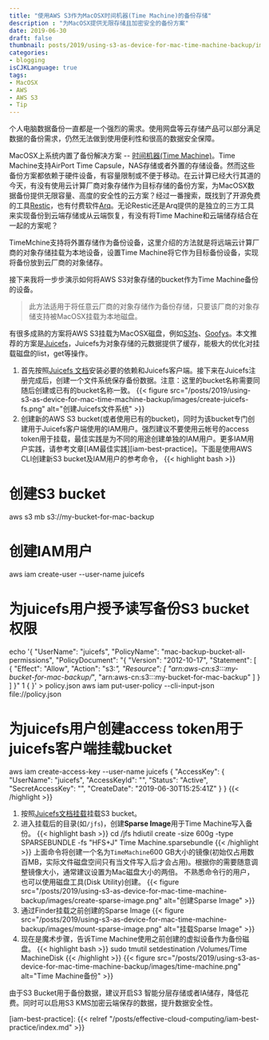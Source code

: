```yaml
---
title: "使用AWS S3作为MacOSX时间机器(Time Machine)的备份存储"
description : "为MacOSX提供无限存储且加密安全的备份方案"
date: 2019-06-30
draft: false
thumbnail: posts/2019/using-s3-as-device-for-mac-time-machine-backup/images/cover.jpg
categories:
- blogging
isCJKLanguage: true
tags:
- MacOSX
- AWS
- AWS S3
- Tip
---
```

个人电脑数据备份一直都是一个强烈的需求。使用网盘等云存储产品可以部分满足数据的备份需求，仍然无法做到使用便利性和很高的数据安全保障。

MacOSX上系统内置了备份解决方案 -- [时间机器(Time Machine)][time-machine-doc]。Time Machine支持AirPort Time Capsule，NAS存储或者外置的存储设备。然而这些备份方案都依赖于硬件设备，有容量限制或不便于移动。在云计算已经大行其道的今天，有没有使用云计算厂商对象存储作为目标存储的备份方案，为MacOSX数据备份提供无限容量、高度的安全性的云方案？经过一番搜索，既找到了开源免费的工具[Restic][restic]，也有付费软件[Arq][Arq]。无论Restic还是Arq提供的是独立的三方工具来实现备份到云端存储或从云端恢复，有没有将Time Machine和云端储存结合在一起的方案呢？

<!--more-->

TimeMchine支持将外置存储作为备份设备，这里介绍的方法就是将远端云计算厂商的对象存储挂载为本地设备，设置Time Machine将它作为目标备份设备，实现将备份放到云厂商的对象储存。

接下来我将一步步演示如何将AWS S3对象存储的bucket作为Time Machine备份的设备。

> 此方法适用于将任意云厂商的对象存储作为备份存储，只要该厂商的对象存储支持被MacOSX挂载为本地磁盘。

有很多成熟的方案将AWS S3挂载为MacOSX磁盘，例如[S3fs][s3fs]、[Goofys][goofys]。本文推荐的方案是[Juicefs][juicefs]，Juicefs为对象存储的元数据提供了缓存，能极大的优化对挂载磁盘的list，get等操作。

1. 首先按照[Juicefs 文档][juicefs-installation]安装必要的依赖和Juicefs客户端。接下来在Juicefs注册完成后，创建一个文件系统保存备份数据。注意：这里的bucket名称需要同随后创建或已有的bucket名称一致。
{{< figure src="/posts/2019/using-s3-as-device-for-mac-time-machine-backup/images/create-juicefs-fs.png" alt="创建Juicefs文件系统" >}}
1. 创建新的AWS S3 bucket(或者使用已有的bucket)，同时为该bucket专门创建用于Juicefs客户端使用的IAM用户。强烈建议不要使用云帐号的access token用于挂载，最佳实践是为不同的用途创建单独的IAM用户。更多IAM用户实践，请参考文章[IAM最佳实践][iam-best-practice]。下面是使用AWS CLI创建新S3 bucket及IAM用户的参考命令，
{{< highlight bash >}}
# 创建S3 bucket
aws s3 mb s3://my-bucket-for-mac-backup

# 创建IAM用户
aws iam create-user --user-name juicefs
# 为juicefs用户授予读写备份S3 bucket权限
echo '{
    "UserName": "juicefs",
    "PolicyName": "mac-backup-bucket-all-permissions",
    "PolicyDocument": "{ \"Version\": \"2012-10-17\", \"Statement\": [ { \"Effect\": \"Allow\", \"Action\": \"s3:*\", \"Resource\": [ \"arn:aws-cn:s3:::my-bucket-for-mac-backup/*\", \"arn:aws-cn:s3:::my-bucket-for-mac-backup\" ] } ] }"
  1 {
}' > policy.json
aws iam put-user-policy --cli-input-json file://policy.json
# 为juicefs用户创建access token用于juicefs客户端挂载bucket
aws iam create-access-key --user-name juicefs
{
    "AccessKey": {
        "UserName": "juicefs",
        "AccessKeyId": "<key id>",
        "Status": "Active",
        "SecretAccessKey": "<access key>",
        "CreateDate": "2019-06-30T15:25:41Z"
    }
}
{{< /highlight >}}
1. 按照[Juicefs文档挂载][juicefs-mount]挂载S3 bucket。
1. 进入挂载后的目录(如`/jfs`)，创建**Sparse Image**用于Time Machine写入备份。
{{< highlight bash >}}
cd /jfs
hdiutil create -size 600g -type SPARSEBUNDLE -fs "HFS+J" Time Machine.sparsebundle
{{< /highlight >}}
上面命令将创建一个名为`TimeMachine`600 GB大小的镜像(初始仅占用数百MB，实际文件磁盘空间只有当文件写入后才会占用)。根据你的需要随意调整镜像大小，通常建议设置为Mac磁盘大小的两倍。
不熟悉命令行的用户，也可以使用磁盘工具(Disk Utility)创建。
{{< figure src="/posts/2019/using-s3-as-device-for-mac-time-machine-backup/images/create-sparse-image.png" alt="创建Sparse Image" >}}
1. 通过Finder挂载之前创建的Sparse Image
{{< figure src="/posts/2019/using-s3-as-device-for-mac-time-machine-backup/images/mount-sparse-image.png" alt="挂载Sparse Image" >}}
1. 现在是魔术步骤，告诉Time Machine使用之前创建的虚拟设备作为备份磁盘。
{{< highlight bash >}}
sudo tmutil setdestination /Volumes/Time MachineDisk
{{< /highlight >}} 
{{< figure src="/posts/2019/using-s3-as-device-for-mac-time-machine-backup/images/time-machine.png" alt="Time Machine备份" >}}

由于S3 Bucket用于备份数据，建议开启S3 智能分层存储或者IA储存，降低花费。同时可以启用S3 KMS加密云端保存的数据，提升数据安全性。

[time-machine-doc]: https://support.apple.com/zh-cn/HT201250
[restic]: https://restic.net/
[Arq]: https://www.arqbackup.com/
[s3fs]: https://amazonaws-china.com/cn/blogs/china/s3fs-amazon-ec2-linux/
[goofys]: https://github.com/kahing/goofys
[juicefs]: https://juicefs.com
[juicefs-installation]: https://juicefs.com/docs/zh/getting_started.html#system-requirement
[juicefs-mount]: https://juicefs.com/docs/zh/getting_started.html#mount-filesystem
[iam-best-practice]: {{< relref "/posts/effective-cloud-computing/iam-best-practice/index.md" >}}
